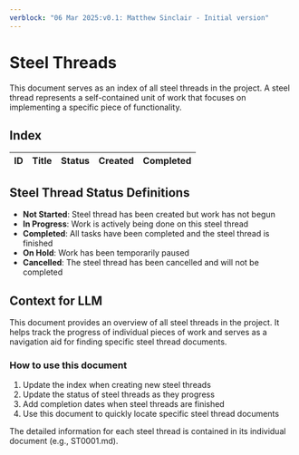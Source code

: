 ```yaml
---
verblock: "06 Mar 2025:v0.1: Matthew Sinclair - Initial version"
---
```

# Steel Threads

This document serves as an index of all steel threads in the project. A steel thread represents a self-contained unit of work that focuses on implementing a specific piece of functionality.

## Index

<!-- BEGIN: STEEL_THREAD_INDEX -->
ID         | Title                                                      | Status           | Created    | Completed
-----------|------------------------------------------------------------|------------------|------------|-----------
<!-- END: STEEL_THREAD_INDEX -->

## Steel Thread Status Definitions

- **Not Started**: Steel thread has been created but work has not begun
- **In Progress**: Work is actively being done on this steel thread
- **Completed**: All tasks have been completed and the steel thread is finished
- **On Hold**: Work has been temporarily paused
- **Cancelled**: The steel thread has been cancelled and will not be completed

## Context for LLM

This document provides an overview of all steel threads in the project. It helps track the progress of individual pieces of work and serves as a navigation aid for finding specific steel thread documents.

### How to use this document

1. Update the index when creating new steel threads
2. Update the status of steel threads as they progress
3. Add completion dates when steel threads are finished
4. Use this document to quickly locate specific steel thread documents

The detailed information for each steel thread is contained in its individual document (e.g., ST0001.md).
